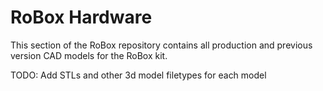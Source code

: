 # RoBox Hardware

This section of the RoBox repository contains all production and previous version CAD models for the RoBox kit.



TODO: Add STLs and other 3d model filetypes for each model
